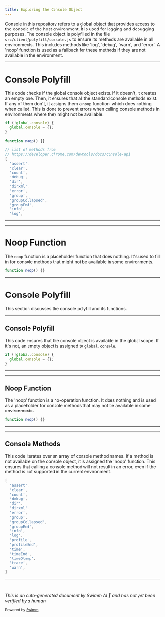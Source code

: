 ```yaml
---
title: Exploring the Console Object
---
```

Console in this repository refers to a global object that provides access to the console of the host environment. It is used for logging and debugging purposes. The console object is polyfilled in the file `src/client/polyfill/console.js` to ensure its methods are available in all environments. This includes methods like 'log', 'debug', 'warn', and 'error'. A 'noop' function is used as a fallback for these methods if they are not available in the environment.

<SwmSnippet path="/src/client/polyfill/console.js" line="19">

---

# Console Polyfill

This code checks if the global console object exists. If it doesn't, it creates an empty one. Then, it ensures that all the standard console methods exist. If any of them don't, it assigns them a `noop` function, which does nothing when called. This is done to prevent errors when calling console methods in environments where they might not be available.

```javascript
if (!global.console) {
  global.console = {};
}

function noop() {}

// list of methods from
// https://developer.chrome.com/devtools/docs/console-api
[
  'assert',
  'clear',
  'count',
  'debug',
  'dir',
  'dirxml',
  'error',
  'group',
  'groupCollapsed',
  'groupEnd',
  'info',
  'log',
```

---

</SwmSnippet>

<SwmSnippet path="/src/client/polyfill/console.js" line="23">

---

# Noop Function

The `noop` function is a placeholder function that does nothing. It's used to fill in for console methods that might not be available in some environments.

```javascript
function noop() {}
```

---

</SwmSnippet>

# Console Polyfill

This section discusses the console polyfill and its functions.

<SwmSnippet path="/src/client/polyfill/console.js" line="19">

---

## Console Polyfill

This code ensures that the console object is available in the global scope. If it's not, an empty object is assigned to `global.console`.

```javascript
if (!global.console) {
  global.console = {};
}
```

---

</SwmSnippet>

<SwmSnippet path="/src/client/polyfill/console.js" line="23">

---

## Noop Function

The 'noop' function is a no-operation function. It does nothing and is used as a placeholder for console methods that may not be available in some environments.

```javascript
function noop() {}

```

---

</SwmSnippet>

<SwmSnippet path="/src/client/polyfill/console.js" line="27">

---

## Console Methods

This code iterates over an array of console method names. If a method is not available on the console object, it is assigned the 'noop' function. This ensures that calling a console method will not result in an error, even if the method is not supported in the current environment.

```javascript
[
  'assert',
  'clear',
  'count',
  'debug',
  'dir',
  'dirxml',
  'error',
  'group',
  'groupCollapsed',
  'groupEnd',
  'info',
  'log',
  'profile',
  'profileEnd',
  'time',
  'timeEnd',
  'timeStamp',
  'trace',
  'warn',
]
```

---

</SwmSnippet>

&nbsp;

*This is an auto-generated document by Swimm AI 🌊 and has not yet been verified by a human*

<SwmMeta version="3.0.0" repo-id="Z2l0aHViJTNBJTNBREVNTy1vbmUtYXBwJTNBJTNBZ2lsYWRuYXZvdA==" repo-name="DEMO-one-app" doc-type="overview"><sup>Powered by [Swimm](/)</sup></SwmMeta>
